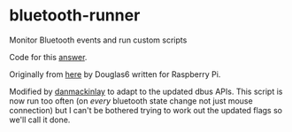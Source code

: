# bluetooth-runner
Monitor Bluetooth events and run custom scripts

Code for this [answer][1].

Originally from [here][2] by Douglas6 written for Raspberry Pi.

[1]:http://askubuntu.com/a/644719/36556
[2]:https://www.raspberrypi.org/forums/viewtopic.php?f=91&t=85101

Modified by [danmackinlay](https://github.com/danmackinlay) to adapt to the updated dbus APIs.
This script is now run too often (on *every* bluetooth state change not just mouse connection) but I can't be bothered trying to work out the updated flags so we'll call it done.
